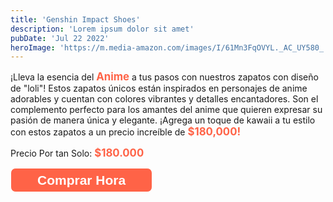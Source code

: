 ```yaml
---
title: 'Genshin Impact Shoes'
description: 'Lorem ipsum dolor sit amet'
pubDate: 'Jul 22 2022'
heroImage: 'https://m.media-amazon.com/images/I/61Mn3FqOVYL._AC_UY580_.jpg'
---
```



<p>
    ¡Lleva la esencia del <b>Anime</b> a tus pasos con nuestros zapatos con diseño de "loli"! Estos zapatos únicos están inspirados en personajes de anime adorables y cuentan con colores vibrantes y detalles encantadores. Son el complemento perfecto para los amantes del anime que quieren expresar su pasión de manera única y elegante. ¡Agrega un toque de kawaii a tu estilo con estos zapatos a un precio increíble de <b>$180,000!</b>    
</p>

<span>Precio Por tan Solo: <b>$180.000</b></span>

<button>Comprar Hora</button>

<style>
    h1{
        color: tomato;
    }
	b{
		color: tomato !important;
        font-size: 1.2em;
	}
    button{
		cursor: pointer;
		outline: none;
		border: none;
        border: 1px solid;
		font-size: 1.5em;
		padding: .3em 2em;
		color: white;
		font-weight: bold;
		border-radius: 8px;
		background: tomato;
		transition: all .8s;
	}
	button:hover{
		color: tomato;
		background: white;
        border: 1px solid tomato;
	}
</style>